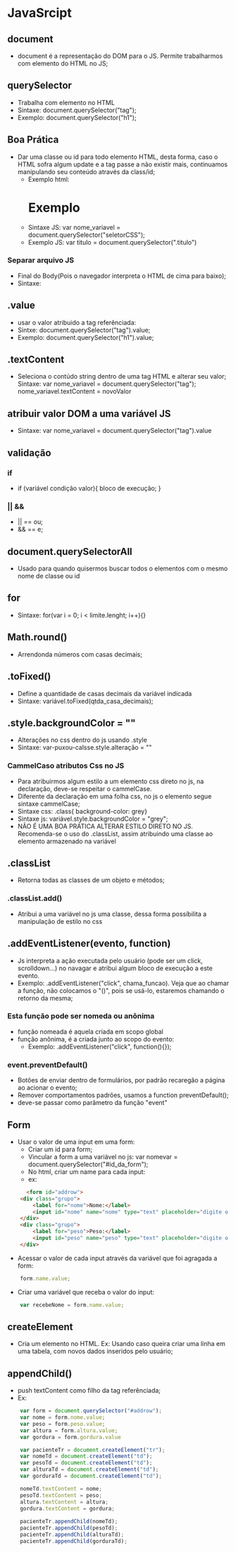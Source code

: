 # JavaSrcipt

## document
- document é a representação do DOM para o JS. Permite trabalharmos com elemento do HTML no JS;

## querySelector
- Trabalha com elemento no HTML
- Sintaxe: document.querySelector("tag");
- Exemplo: document.querySelector("h1");

## Boa Prática
- Dar uma classe ou id para todo elemento HTML, desta forma, caso o HTML sofra algum update e a tag passe a não existir mais, continuamos manipulando seu conteúdo através da class/id;
    - Exemplo html: <h1 class="nomeclass">Exemplo</h1>
    - Sintaxe JS: var nome_variavel = document.querySelector("seletorCSS");
    - Exemplo JS: var titulo = document.querySelector(".titulo")
### Separar arquivo JS
- Final do Body(Pois o navegador interpreta o HTML de cima para baixo);
- Sintaxe: <script src="pasta/nome.js"></script>

## .value
- usar o valor atribuido a tag referênciada: 
- Sintxe: document.querySelector("tag").value; 
- Exemplo: document.querySelector("h1").value; 

## .textContent
- Seleciona o contúdo string dentro de uma tag HTML e alterar seu valor;
Sintaxe: var nome_variavel = document.querySelector("tag");
            nome_variavel.textContent = novoValor  

## atribuir valor DOM a uma variável JS
- Sintaxe: var nome_variavel = document.querySelector("tag").value

## validação 

### if
- if (variável condição valor){
    bloco de execução;
}

### || &&
- || == ou;
- && == e;

## document.querySelectorAll
- Usado para quando quisermos buscar todos o elementos com o mesmo nome de classe ou id

## for
- Sintaxe: for(var i = 0; i < limite.lenght; i++){}

## Math.round()
- Arrendonda números com casas decimais;

## .toFixed()
- Define a quantidade de casas decimais da variável indicada
- Sintaxe: variável.toFixed(qtda_casa_decimais);

## .style.backgroundColor = ""
- Alterações no css dentro do js usando .style
- Sintaxe: var-puxou-calsse.style.alteração = ""

### CammelCaso atributos Css no JS
- Para atribuirmos algum estilo a um elemento css direto no js, na declaração, deve-se respeitar o cammelCase. 
- Diferente da declaração em uma folha css, no js o elemento segue sintaxe cammelCase;
- Sintaxe css: .class{ background-color: grey} 
- Sintaxe js: variável.style.backgroundColor = "grey"; 
- NÃO É UMA BOA PRÁTICA ALTERAR ESTILO DIRETO NO JS. Recomenda-se o uso do .classList, assim atribuindo uma classe ao elemento armazenado na variável

## .classList
- Retorna todas as classes de um objeto e métodos;
### .classList.add()
- Atribui a uma variável no js uma classe, dessa forma possíbilita a manipulação de estilo no css

## .addEventListener(evento, function)
- Js interpreta a ação executada pelo usuário (pode ser um click, scrolldown...) no navagar e atribui algum bloco de execução a este evento.
- Exemplo: .addEventListener("click", chama_funcao). Veja que ao chamar a função, não colocamos o "()", pois se usá-lo, estaremos chamando o retorno da mesma;

### Esta função pode ser nomeda ou anônima
- função nomeada é aquela criada em scopo global
- função anônima, é a criada junto ao scopo do evento:
    - Exemplo: .addEventListener("click", function(){});

### event.preventDefault()
- Botões de enviar dentro de formulários, por padrão recaregão a página ao acionar o evento;
- Remover comportamentos padrões, usamos a function preventDefault();
- deve-se passar como parâmetro da função "event"

## Form
- Usar o valor de uma input em uma form:
    - Criar um id para form;
    - Vincular a form a uma variável no js: var nomevar = document.querySelector("#id_da_form");
    - No html, criar um name para cada input:
     - ex:
~~~ html 
      <form id="addrow">
	<div class="grupo">
		<label for="nome">Nome:</label>
		<input id="nome" name="nome" type="text" placeholder="digite o nome do seu paciente" class="campo">
	</div>
	<div class="grupo">
		<label for="peso">Peso:</label>
		<input id="peso" name="peso" type="text" placeholder="digite o peso do seu paciente" class="campo campo-medio">
	</div>
~~~
- Acessar o valor de cada input através da variável que foi agragada a form:
~~~ JavaScript
    form.name.value;
~~~ 
    
- Criar uma variável que receba o valor do input:
~~~ JavaScript
    var recebeNome = form.name.value;
~~~
    
## createElement
- Cria um elemento no HTML. Ex: Usando caso queira criar uma linha em uma tabela, com novos dados inseridos pelo usuário;

## appendChild()
- push textContent como filho da tag referênciada;
- Ex: 
~~~ JavaScript
    var form = document.querySelector("#addrow");
    var nome = form.nome.value;
    var peso = form.peso.value;
    var altura = form.altura.value;
    var gordura = form.gordura.value

    var pacienteTr = document.createElement("tr");
    var nomeTd = document.createElement("td");
    var pesoTd = document.createElement("td");
    var alturaTd = document.createElement("td");
    var gorduraTd = document.createElement("td");

    nomeTd.textContent = nome;
    pesoTd.textContent = peso;
    altura.textContent = altura;
    gordura.textContent = gordura;
        
    pacienteTr.appendChild(nomeTd);
    pacienteTr.appendChild(pesoTd);
    pacienteTr.appendChild(alturaTd);
    pacienteTr.appendChild(gorduraTd);

~~~
